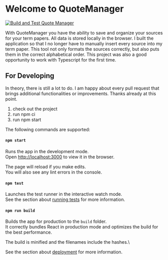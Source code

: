 # Welcome to QuoteManager

[![Build and Test Quote Manager](https://github.com/devfle/quote-manager/actions/workflows/github-actions-demo.yml/badge.svg?branch=master)](https://github.com/devfle/quote-manager/actions/workflows/github-actions-demo.yml)

With QuoteManager you have the ability to save and organize your sources for your term papers. All data is stored locally in the browser. I built the application so that I no longer have to manually insert every source into my term paper. This tool not only formats the sources correctly, but also puts them in the correct alphabetical order. This project was also a good opportunity to work with Typescript for the first time.

## For Developing

In theory, there is still a lot to do. I am happy about every pull request that brings additional functionalities or improvements. Thanks already at this point.

1. check out the project
2. run npm ci
3. run npm start

The following commands are supported:

#### `npm start`

Runs the app in the development mode.\
Open [http://localhost:3000](http://localhost:3000) to view it in the browser.

The page will reload if you make edits.\
You will also see any lint errors in the console.

#### `npm test`

Launches the test runner in the interactive watch mode.\
See the section about [running tests](https://facebook.github.io/create-react-app/docs/running-tests) for more information.

#### `npm run build`

Builds the app for production to the `build` folder.\
It correctly bundles React in production mode and optimizes the build for the best performance.

The build is minified and the filenames include the hashes.\

See the section about [deployment](https://facebook.github.io/create-react-app/docs/deployment) for more information.

